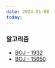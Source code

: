 ```yaml
---
date: 2024-01-08
today:
---
```

### 알고리즘

- [BOJ - 1932](https://www.acmicpc.net/problem/1932)
- [BOJ - 15650](https://www.acmicpc.net/problem/15650)
